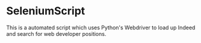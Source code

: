 # SeleniumScript

This is a automated script which uses Python's Webdriver to load up Indeed and search for web developer positions. 
